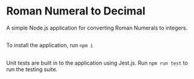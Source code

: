 # Roman Numeral to Decimal

A simple Node.js application for converting Roman Numerals to integers.

##

To install the application, run ```npm i```

##

Unit tests are built in to the application using Jest.js. Run ```npm run test``` to run the testing suite.